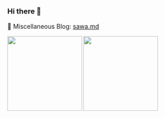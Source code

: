 ### Hi there 👋

<!--
**SawaTszm/SawaTszm** is a ✨ _special_ ✨ repository because its `README.md` (this file) appears on your GitHub profile.

Here are some ideas to get you started:

- 🔭 I’m currently working on ...
- 🌱 I’m currently learning ...
- 👯 I’m looking to collaborate on ...
- 🤔 I’m looking for help with ...
- 💬 Ask me about ...
- 📫 How to reach me: ...
- 😄 Pronouns: ...
- ⚡ Fun fact: ...
-->

📖 Miscellaneous Blog: [sawa.md](https://sawatszm.github.io/tags/tech/)

<a href="https://github.com/SawaTszm">
  <img align="left" height="170px" src="https://github-readme-stats.vercel.app/api?username=SawaTszm&count_private=true&show_icons=true&theme=dracula" />
</a>
<a href="https://github.com/SawaTszm">
  <img align="left" height="170px" src="https://github-readme-stats.vercel.app/api/top-langs/?username=SawaTszm&hide=javascript,css,scss,html&layout=compact&theme=dracula" />
</a>
